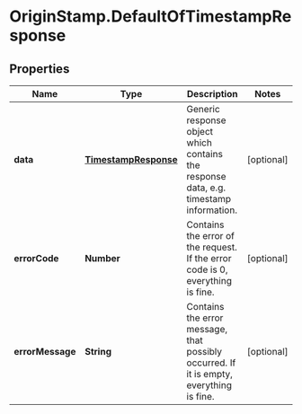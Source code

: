 # OriginStamp.DefaultOfTimestampResponse

## Properties
Name | Type | Description | Notes
------------ | ------------- | ------------- | -------------
**data** | [**TimestampResponse**](TimestampResponse.md) | Generic response object which contains the response data, e.g. timestamp information. | [optional] 
**errorCode** | **Number** | Contains the error of the request. If the error code is 0, everything is fine. | [optional] 
**errorMessage** | **String** | Contains the error message, that possibly occurred. If it is empty, everything is fine. | [optional] 


